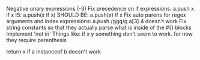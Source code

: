 Negative unary expressions (-3)
Fix precedence on if expressions:
  a.push x if x
  IS:
  a.push(x if x)
  SHOULD BE:
  a.push(x) if x
Fix auto parens for regex arguments and index expressions:
  a.push /ggg/g
  a[3] 4
  doesn't work
Fix string constants so that they actually parse what is inside of the #{} blocks
Implement 'not in'
Things like:
  if x y
    something
  don't seem to work. for now they require parenthesis
  
return x if a instanceof b doesn't work